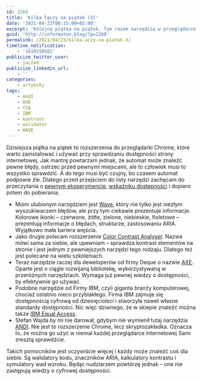 ```yaml
---
id: 2260
title: 'Kilka łączy na piątek (3)'
date: '2021-04-23T08:15:00+02:00'
excerpt: 'Kolejna piątka na piątek. Tym razem narzędzia w przeglądarce Chrome.'
guid: 'http://informaton.blog/?p=2260'
permalink: /2021/04/23/kilka-aczy-na-piatek-3/
timeline_notification:
    - '1619158581'
publicize_twitter_user:
    - jaczad
publicize_linkedin_url:
    - ''
categories:
    - artykuły
tags:
    - AndI
    - AXE
    - CCA
    - IBM
    - kontrast
    - walidator
    - WAVE
---
```


Dzisiejsza piątka na piątek to rozszerzenia do przeglądarki Chrome, które warto zainstalować i używać przy sprawdzaniu dostępności strony internetowej. Jak mantrę powtarzam jednak, że automat może znaleźć pewne błędy, ostrzec przed pewnymi miejscami, ale to człowiek musi to wszystko sprawdzić. A do tego musi być czujny, bo czasem automat podpowie źle. Dlatego przed przejściem do listy narzędzi zachęcam do przeczytania o [pewnym eksperymencie](https://informaton.blog/2017/03/02/automatyczne-walidatory-dostepnosci-dzialaja-za-slabo-by-na-nich-polegac/), [wskaźniku dostępności](https://informaton.blog/2015/01/09/tajemniczy-wskaznik-dostepnosci-utilitii-czyli-o-ograniczonym-zaufaniu-do-automatow/) i dopiero potem do pobierania.

- Moim ulubionym narzędziem jest [Wave](https://chrome.google.com/webstore/detail/wave-evaluation-tool/jbbplnpkjmmeebjpijfedlgcdilocofh), który nie tylko jest niezłym wyszukiwaczem błędów, ale przy tym ciekawie prezentuje informacje. Kolorowe ikonki – czerwone, żółte, zielone, niebieskie, fioletowe – prezentują informacje o błędach, strukturze, zastosowaniu ARIA. Wyjątkowo mała bariera wejścia.
- Jako drugie polecam rozszerzenie [Color Contrast Analyser](https://chrome.google.com/webstore/detail/color-contrast-analyzer/dagdlcijhfbmgkjokkjicnnfimlebcll). Nazwa mówi sama za siebie, ale upewniam – sprawdza kontrast elementów na stronie i jest jednym z pewniejszych narzędzi tego rodzaju. Dlatego też jest polecane na wielu szkoleniach.
- Teraz narzędzie raczej dla deweloperów od firmy Deque o nazwie [AXE](https://chrome.google.com/webstore/detail/axe-devtools-web-accessib/lhdoppojpmngadmnindnejefpokejbdd). Oparte jest o ciągle rozwijaną bibliotekę, wykorzystywaną w przeróżnych narzędziach. Wymaga już pewnej wiedzy o dostępności, by efektywnie go używać.
- Podobne narzędzie od Firmy IBM, czyli giganta branży komputerowej, chociaż ostatnio nieco przyblakłego. Firma IBM zajmuje się dostępnością cyfrową od dziesięcioleci i stworzyła nawet własne standardy dostępności. Nic więc dziwnego, że w sklepie znaleźć można także [IBM Equal Access](https://chrome.google.com/webstore/detail/ibm-equal-access-accessib/lkcagbfjnkomcinoddgooolagloogehp).
- Stefan Wajda by mi nie darował, gdybym nie wymienił tutaj narzędzia [ANDI](https://lepszyweb.pl/andi/). Nie jest to rozszerzenie Chrome, lecz skryptozakładka. Oznacza to, że można go użyć w niemal każdej przeglądarce internetowej Sami zresztą sprawdźcie.

Takich pomocników jest oczywiście więcej i każdy może znaleźć coś dla siebie. Są walidatory kodu, znaczników ARIA, kalkulatory kontrastu i symulatory wad wzroku. Będąc nudziarzem powtórzę jednak – one nie zastępują wiedzy o cyfrowej dostępności.
